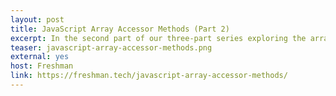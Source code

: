 ```yaml
---
layout: post
title: JavaScript Array Accessor Methods (Part 2)
excerpt: In the second part of our three-part series exploring the array methods in JavaScript, we will consider another group of methods, the accessor methods.
teaser: javascript-array-accessor-methods.png
external: yes
host: Freshman
link: https://freshman.tech/javascript-array-accessor-methods/
---
```

